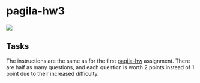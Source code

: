 # pagila-hw3
[![](https://github.com/nickwilson3/pagila-hw3/workflows/tests/badge.svg)](https://github.com/nickwilson3/pagila-hw3/actions?query=workflow%3Atests)

## Tasks

The instructions are the same as for the first [pagila-hw](https://github.com/mikeizbicki/pagila-hw) assignment.
There are half as many questions, and each question is worth 2 points instead of 1 point due to their increased difficulty.
